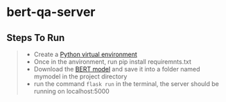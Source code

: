 # bert-qa-server
## Steps To Run
> * Create a [Python virtual environment](https://docs.python.org/3/library/venv.html)
> * Once in the anvironment, run pip install requiremnts.txt
> * Download the [BERT model](https://drive.google.com/drive/u/0/folders/1-34GQqP1A4oxJNCNEjswbrkWEb8kDgww) and save it into a folder named mymodel in the project directory
> * run the command ```flask run``` in the terminal, the server should be running on localhost:5000
